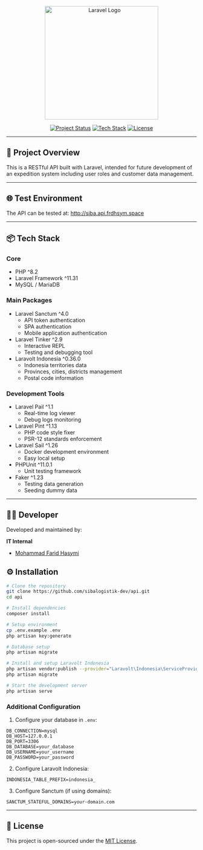 <p align="center">
  <a href="https://laravel.com" target="_blank">
    <img src="https://raw.githubusercontent.com/laravel/art/master/logo-lockup/5%20SVG/2%20CMYK/1%20Full%20Color/laravel-logolockup-cmyk-red.svg" width="300" alt="Laravel Logo">
  </a>
</p>

<p align="center">
  <a href="#"><img src="https://img.shields.io/badge/Status-Initiated-yellow" alt="Project Status"></a>
  <a href="#"><img src="https://img.shields.io/badge/API-Laravel-blue" alt="Tech Stack"></a>
  <a href="#"><img src="https://img.shields.io/badge/License-MIT-lightgrey" alt="License"></a>
</p>

---

## 🚀 Project Overview

This is a RESTful API built with Laravel, intended for future development of an expedition system including user roles and customer data management.

---

## 🌐 Test Environment

The API can be tested at:
<a href="http://siba.api.frdhsym.space" target="_blank">
http://siba.api.frdhsym.space
</a>

---

## 📦 Tech Stack

### Core

-   PHP ^8.2
-   Laravel Framework ^11.31
-   MySQL / MariaDB

### Main Packages

-   Laravel Sanctum ^4.0
    -   API token authentication
    -   SPA authentication
    -   Mobile application authentication
-   Laravel Tinker ^2.9
    -   Interactive REPL
    -   Testing and debugging tool
-   Laravolt Indonesia ^0.36.0
    -   Indonesia territories data
    -   Provinces, cities, districts management
    -   Postal code information

### Development Tools

-   Laravel Pail ^1.1
    -   Real-time log viewer
    -   Debug logs monitoring
-   Laravel Pint ^1.13
    -   PHP code style fixer
    -   PSR-12 standards enforcement
-   Laravel Sail ^1.26
    -   Docker development environment
    -   Easy local setup
-   PHPUnit ^11.0.1
    -   Unit testing framework
-   Faker ^1.23
    -   Testing data generation
    -   Seeding dummy data

---

## 👨‍💻 Developer

Developed and maintained by:

**IT Internal**

-   <a href="https://github.com/neveleneve">Mohammad Farid Hasymi</a>

## ⚙️ Installation

```bash
# Clone the repository
git clone https://github.com/sibalogistik-dev/api.git
cd api

# Install dependencies
composer install

# Setup environment
cp .env.example .env
php artisan key:generate

# Database setup
php artisan migrate

# Install and setup Laravolt Indonesia
php artisan vendor:publish --provider="Laravolt\Indonesia\ServiceProvider"
php artisan migrate

# Start the development server
php artisan serve
```

### Additional Configuration

1. Configure your database in `.env`:

```env
DB_CONNECTION=mysql
DB_HOST=127.0.0.1
DB_PORT=3306
DB_DATABASE=your_database
DB_USERNAME=your_username
DB_PASSWORD=your_password
```

2. Configure Laravolt Indonesia:

```env
INDONESIA_TABLE_PREFIX=indonesia_
```

3. Configure Sanctum (if using domains):

```env
SANCTUM_STATEFUL_DOMAINS=your-domain.com
```

---

## 📄 License

This project is open-sourced under the [MIT License](https://opensource.org/licenses/MIT).
